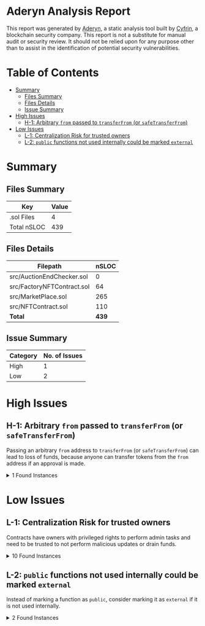 # Aderyn Analysis Report

This report was generated by [Aderyn](https://github.com/Cyfrin/aderyn), a static analysis tool built by [Cyfrin](https://cyfrin.io), a blockchain security company. This report is not a substitute for manual audit or security review. It should not be relied upon for any purpose other than to assist in the identification of potential security vulnerabilities.
# Table of Contents

- [Summary](#summary)
  - [Files Summary](#files-summary)
  - [Files Details](#files-details)
  - [Issue Summary](#issue-summary)
- [High Issues](#high-issues)
  - [H-1: Arbitrary `from` passed to `transferFrom` (or `safeTransferFrom`)](#h-1-arbitrary-from-passed-to-transferfrom-or-safetransferfrom)
- [Low Issues](#low-issues)
  - [L-1: Centralization Risk for trusted owners](#l-1-centralization-risk-for-trusted-owners)
  - [L-2: `public` functions not used internally could be marked `external`](#l-2-public-functions-not-used-internally-could-be-marked-external)


# Summary

## Files Summary

| Key | Value |
| --- | --- |
| .sol Files | 4 |
| Total nSLOC | 439 |


## Files Details

| Filepath | nSLOC |
| --- | --- |
| src/AuctionEndChecker.sol | 0 |
| src/FactoryNFTContract.sol | 64 |
| src/MarketPlace.sol | 265 |
| src/NFTContract.sol | 110 |
| **Total** | **439** |


## Issue Summary

| Category | No. of Issues |
| --- | --- |
| High | 1 |
| Low | 2 |


# High Issues

## H-1: Arbitrary `from` passed to `transferFrom` (or `safeTransferFrom`)

Passing an arbitrary `from` address to `transferFrom` (or `safeTransferFrom`) can lead to loss of funds, because anyone can transfer tokens from the `from` address if an approval is made.  

<details><summary>1 Found Instances</summary>


- Found in src/MarketPlace.sol [Line: 163](src/MarketPlace.sol#L163)

	```solidity
	        IERC721(nftAddress).safeTransferFrom(seller, msg.sender, tokenId);
	```

</details>



# Low Issues

## L-1: Centralization Risk for trusted owners

Contracts have owners with privileged rights to perform admin tasks and need to be trusted to not perform malicious updates or drain funds.

<details><summary>10 Found Instances</summary>


- Found in src/FactoryNFTContract.sol [Line: 16](src/FactoryNFTContract.sol#L16)

	```solidity
	contract FactoryNFTContract is Ownable, ReentrancyGuard {
	```

- Found in src/FactoryNFTContract.sol [Line: 95](src/FactoryNFTContract.sol#L95)

	```solidity
	    function setFee(uint256 _fee) external onlyOwner {
	```

- Found in src/FactoryNFTContract.sol [Line: 99](src/FactoryNFTContract.sol#L99)

	```solidity
	    function withdraw(address payable recipient, uint256 amount) external onlyOwner {
	```

- Found in src/MarketPlace.sol [Line: 10](src/MarketPlace.sol#L10)

	```solidity
	contract MarketPlace is Ownable, ReentrancyGuard, IERC721Receiver {
	```

- Found in src/MarketPlace.sol [Line: 262](src/MarketPlace.sol#L262)

	```solidity
	    function setDedicatedMsgSender(address _newDedicatedMsgSender) external onlyOwner {
	```

- Found in src/MarketPlace.sol [Line: 271](src/MarketPlace.sol#L271)

	```solidity
	    function setFee(uint256 _fee) external onlyOwner {
	```

- Found in src/MarketPlace.sol [Line: 276](src/MarketPlace.sol#L276)

	```solidity
	    function withdraw(address payable recipient, uint256 amount) external onlyOwner {
	```

- Found in src/NFTContract.sol [Line: 21](src/NFTContract.sol#L21)

	```solidity
	contract NFTContract is ERC721, ERC2981, ERC721Enumerable, ERC721URIStorage, Ownable, ReentrancyGuard {
	```

- Found in src/NFTContract.sol [Line: 119](src/NFTContract.sol#L119)

	```solidity
	    function updateRoyaltyInfo(address contractOwner, uint96 newRoyaltyPercentage) external onlyOwner {
	```

- Found in src/NFTContract.sol [Line: 134](src/NFTContract.sol#L134)

	```solidity
	    function setBaseURI(string memory baseURI) external onlyOwner {
	```

</details>



## L-2: `public` functions not used internally could be marked `external`

Instead of marking a function as `public`, consider marking it as `external` if it is not used internally.

<details><summary>2 Found Instances</summary>


- Found in src/NFTContract.sol [Line: 215](src/NFTContract.sol#L215)

	```solidity
	    function tokenURI(uint256 tokenId) public view override(ERC721, ERC721URIStorage) returns (string memory) {
	```

- Found in src/NFTContract.sol [Line: 225](src/NFTContract.sol#L225)

	```solidity
	    function supportsInterface(
	```

</details>



